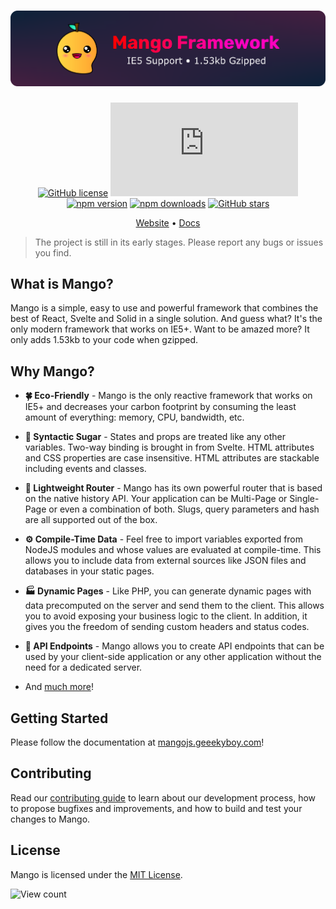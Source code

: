 # [![Mango Framework](.github/assets/readme_banner.png)](https://mangojs.geeekyboy.com)

<div align="center">

  [![GitHub license](https://img.shields.io/badge/license-MIT-blue.svg)](https://github.com/GeeekyBoy/mango/blob/main/LICENSE)
  [![Runtime size](https://badgen.net/badgesize/gzip/https/cdn.jsdelivr.net/npm/@mango-js/runtime/dist/mango.min.js?label=runtime%20size)](https://cdn.jsdelivr.net/npm/@mango-js/runtime/dist/mango.min.js)
  [![npm version](https://img.shields.io/npm/v/@mango-js/scripts.svg?style=flat)](https://www.npmjs.com/package/@mango-js/scripts)
  [![npm downloads](https://img.shields.io/npm/dm/@mango-js/scripts.svg?style=flat)](https://www.npmjs.com/package/@mango-js/scripts)
  [![GitHub stars](https://img.shields.io/github/stars/GeeekyBoy/mango.svg?style=social&label=Star)](https://github.com/GeeekyBoy/mango)
  
</div>

<div align="center">

[Website](https://mangojs.geeekyboy.com) • [Docs](https://mangojs.geeekyboy.com/docs)

</div>

> The project is still in its early stages. Please report any bugs or issues you find.

## What is Mango?

Mango is a simple, easy to use and powerful framework that combines the best of React, Svelte and Solid in a single solution. And guess what? It's the only modern framework that works on IE5+. Want to be amazed more? It only adds 1.53kb to your code when gzipped.

## Why Mango?

- **🍀 Eco-Friendly** - Mango is the only reactive framework that works on IE5+ and decreases your carbon footprint by consuming the least amount of everything: memory, CPU, bandwidth, etc.
- **🍬 Syntactic Sugar** - States and props are treated like any other variables. Two-way binding is brought in from Svelte. HTML attributes and CSS properties are case insensitive. HTML attributes are stackable including events and classes.
- **🧭 Lightweight Router** - Mango has its own powerful router that is based on the native history API. Your application can be Multi-Page or Single-Page or even a combination of both. Slugs, query parameters and hash are all supported out of the box.
- **⚙️ Compile-Time Data** - Feel free to import variables exported from NodeJS modules and whose values are evaluated at compile-time. This allows you to include data from external sources like JSON files and databases in your static pages.
- **🏭 Dynamic Pages** - Like PHP, you can generate dynamic pages with data precomputed on the server and send them to the client. This allows you to avoid exposing your business logic to the client. In addition, it gives you the freedom of sending custom headers and status codes.
- **📡 API Endpoints** - Mango allows you to create API endpoints that can be used by your client-side application or any other application without the need for a dedicated server.

- And [much more](https://mangojs.geeekyboy.com)!

## Getting Started

Please follow the documentation at [mangojs.geeekyboy.com](https://mangojs.geeekyboy.com)!

## Contributing

Read our [contributing guide](CONTRIBUTING.md) to learn about our development process, how to propose bugfixes and improvements, and how to build and test your changes to Mango.

## License

Mango is licensed under the [MIT License](LICENSE).

![View count](https://hits-app.vercel.app/hits?url=https://github.com/GeeekyBoy/mango&bgRight=000&bgLeft=000)
